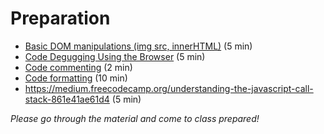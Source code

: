 # Preparation

- [Basic DOM manipulations (img src, innerHTML)](https://github.com/HackYourFuture/fundamentals/blob/master/fundamentals/DOM_manipulation.md) (5 min)
- [Code Degugging Using the Browser](http://javascript.info/debugging-chrome) (5 min)
- [Code commenting](https://github.com/HackYourFuture/fundamentals/blob/master/fundamentals/code_commenting.md) (2 min)
- [Code formatting](https://github.com/HackYourFuture/fundamentals/blob/master/fundamentals/code_formatting.md) (10 min)
- https://medium.freecodecamp.org/understanding-the-javascript-call-stack-861e41ae61d4 (5 min)


_Please go through the material and come to class prepared!_
